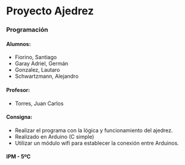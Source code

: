 # Proyecto Ajedrez

### Programación

#### Alumnos:

* Fiorino, Santiago
* Garay Adriel, Germán
* Gonzalez, Lautaro
* Schwartzmann, Alejandro

#### Profesor:

* Torres, Juan Carlos

#### Consigna:

* Realizar el programa con la lógica y funcionamiento del ajedrez.
* Realizado en Arduino (C simple)
* Utilizar un módulo wifi para establecer la conexión entre Arduinos.

#### IPM - 5ºC
